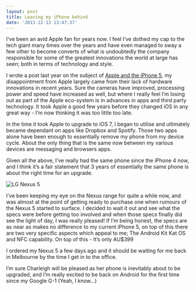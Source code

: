 ```yaml
---
layout: post
title: Leaving my iPhone behind
date: '2013-12-13 13:47:37'
---
```


<p>I&rsquo;ve been an avid Apple fan for years now. I feel I&rsquo;ve dothed my cap to the tech giant many times over the years and have even managed to sway a few other to become converts of what is undoubtedly the company responsible for some of the greatest innovations the world at large has seen; both in terms of technology and style.</p>
<p>I wrote a post last year on the subject of <a href="http://www.smclrk.com/on-apple-and-the-iphone-5/" title="Apple and the iPhone 5">Apple and the iPhone 5</a>, my disappointment from Apple largely came from their lack of hardware innovations in recent years. Sure the cameras have improved, processing power and speed have increased as well, but where I really feel I&rsquo;m losing out as part of the Apple eco-system is in advances in apps and third party technology. It took Apple a good few years before they changed iOS in any great way - I&rsquo;m now thinking it was too little too late.</p>
<p>In the time it took Apple to upgrade to iOS 7, I began to utilise and ultimately became dependant on apps like Dropbox and Spotify. Those two apps alone have been enough to essentially remove my phone from my device cycle. About the only thing that is the same now between my various devices are messaging and browsers apps.</p>
<p>Given all the above, I&rsquo;ve really had the same phone since the iPhone 4 now, and I think it&rsquo;s a fair statement that 3 years of essentially the same phone is about the right time for an upgrade.</p>
<p><img src="assets/Nexus%205.png" alt="LG Nexus 5" /></p>
<p>I&rsquo;ve been keeping my eye on the Nexus range for quite a while now, and was almost at the point of getting ready to purchase one when rumours of the Nexus 5 started to surface. I decided to wait it out and see what the specs were before getting too involved and when those specs finally did see the light of day, I was really pleased! If I&rsquo;m being honest, the specs are as near as makes no difference to my current iPhone 5, on top of this there are two very specific aspects which appeal to me; The Android Kit Kat OS and NFC capability. On top of this - It&rsquo;s only AU$399</p>
<p>I ordered my Nexus 5 a few days ago and it should be waiting for me back in Melbourne by the time I get in to the office.</p>
<p>I&rsquo;m sure Charleigh will be pleased as her phone is inevitably about to be upgraded, and I&rsquo;m really excited to be back on Android for the first time since my Google G-1 (Yeah, I know&hellip;)</p>
